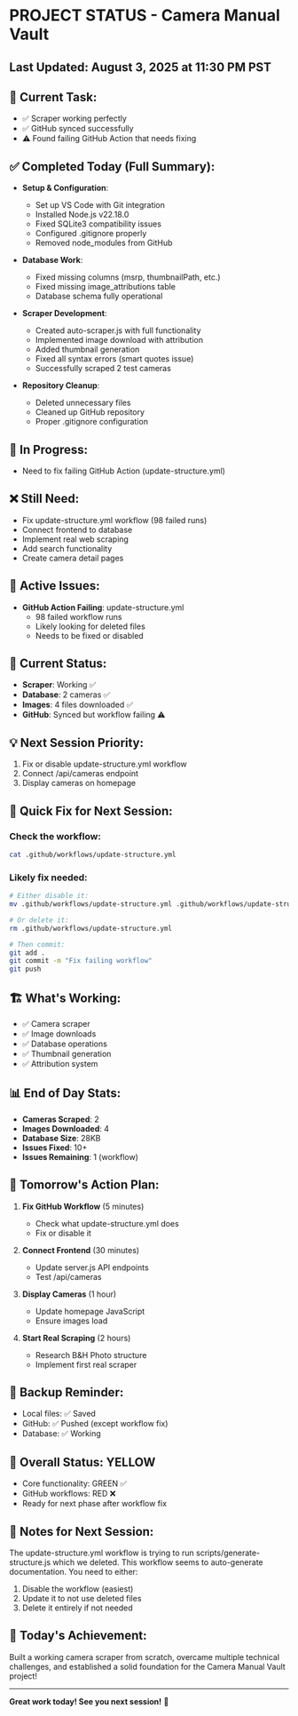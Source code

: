 # PROJECT STATUS - Camera Manual Vault

## Last Updated: August 3, 2025 at 11:30 PM PST

## 🎯 Current Task:
- ✅ Scraper working perfectly
- ✅ GitHub synced successfully
- ⚠️ Found failing GitHub Action that needs fixing

## ✅ Completed Today (Full Summary):
- **Setup & Configuration**:
  - Set up VS Code with Git integration
  - Installed Node.js v22.18.0
  - Fixed SQLite3 compatibility issues
  - Configured .gitignore properly
  - Removed node_modules from GitHub
  
- **Database Work**:
  - Fixed missing columns (msrp, thumbnailPath, etc.)
  - Fixed missing image_attributions table
  - Database schema fully operational
  
- **Scraper Development**:
  - Created auto-scraper.js with full functionality
  - Implemented image download with attribution
  - Added thumbnail generation
  - Fixed all syntax errors (smart quotes issue)
  - Successfully scraped 2 test cameras
  
- **Repository Cleanup**:
  - Deleted unnecessary files
  - Cleaned up GitHub repository
  - Proper .gitignore configuration

## 🔄 In Progress:
- Need to fix failing GitHub Action (update-structure.yml)

## ❌ Still Need:
- Fix update-structure.yml workflow (98 failed runs)
- Connect frontend to database
- Implement real web scraping
- Add search functionality
- Create camera detail pages

## 🐛 Active Issues:
- **GitHub Action Failing**: update-structure.yml
  - 98 failed workflow runs
  - Likely looking for deleted files
  - Needs to be fixed or disabled

## 📁 Current Status:
- **Scraper**: Working ✅
- **Database**: 2 cameras ✅
- **Images**: 4 files downloaded ✅
- **GitHub**: Synced but workflow failing ⚠️

## 💡 Next Session Priority:
1. Fix or disable update-structure.yml workflow
2. Connect /api/cameras endpoint
3. Display cameras on homepage

## 🚀 Quick Fix for Next Session:

### Check the workflow:
```bash
cat .github/workflows/update-structure.yml
```

### Likely fix needed:
```bash
# Either disable it:
mv .github/workflows/update-structure.yml .github/workflows/update-structure.yml.disabled

# Or delete it:
rm .github/workflows/update-structure.yml

# Then commit:
git add .
git commit -m "Fix failing workflow"
git push
```

## 🏗️ What's Working:
- ✅ Camera scraper
- ✅ Image downloads
- ✅ Database operations
- ✅ Thumbnail generation
- ✅ Attribution system

## 📊 End of Day Stats:
- **Cameras Scraped**: 2
- **Images Downloaded**: 4
- **Database Size**: 28KB
- **Issues Fixed**: 10+
- **Issues Remaining**: 1 (workflow)

## 🎯 Tomorrow's Action Plan:
1. **Fix GitHub Workflow** (5 minutes)
   - Check what update-structure.yml does
   - Fix or disable it
   
2. **Connect Frontend** (30 minutes)
   - Update server.js API endpoints
   - Test /api/cameras
   
3. **Display Cameras** (1 hour)
   - Update homepage JavaScript
   - Ensure images load
   
4. **Start Real Scraping** (2 hours)
   - Research B&H Photo structure
   - Implement first real scraper

## 💾 Backup Reminder:
- Local files: ✅ Saved
- GitHub: ✅ Pushed (except workflow fix)
- Database: ✅ Working

## 🚦 Overall Status: YELLOW
- Core functionality: GREEN ✅
- GitHub workflows: RED ❌
- Ready for next phase after workflow fix

## 📝 Notes for Next Session:
The update-structure.yml workflow is trying to run scripts/generate-structure.js which we deleted. This workflow seems to auto-generate documentation. You need to either:
1. Disable the workflow (easiest)
2. Update it to not use deleted files
3. Delete it entirely if not needed

## 🎉 Today's Achievement:
Built a working camera scraper from scratch, overcame multiple technical challenges, and established a solid foundation for the Camera Manual Vault project!

---
**Great work today! See you next session!** 🚀